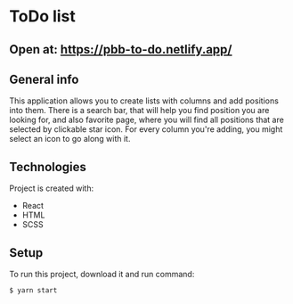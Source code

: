 # ToDo list

## Open at: https://pbb-to-do.netlify.app/

## General info
This application allows you to create lists with columns and add positions into them. There is a search bar, that will help you find position you are looking for, and also favorite page, where you will find all positions that are selected by clickable star icon. For every column you're adding, you might select an icon to go along with it.

## Technologies

Project is created with: 

* React
* HTML
* SCSS

## Setup

To run this project, download it and run command:

```
$ yarn start
```